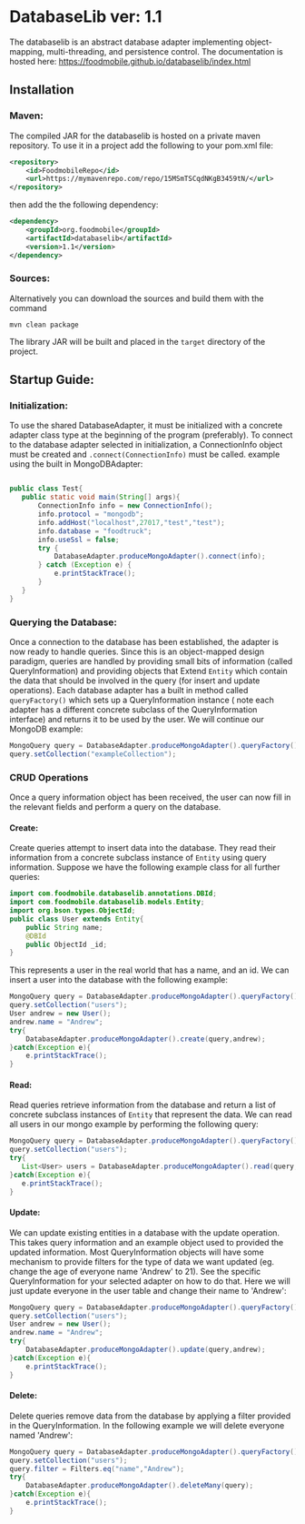 # DatabaseLib ver: 1.1
The databaselib is an abstract database adapter implementing object-mapping, multi-threading, and persistence control. 
The documentation is hosted here: https://foodmobile.github.io/databaselib/index.html
## Installation
### Maven:
The compiled JAR for the databaselib is hosted on a private maven repository. To use it in a project add
the following to your pom.xml file:
```xml
<repository>
    <id>FoodmobileRepo</id>
    <url>https://mymavenrepo.com/repo/15MSmTSCqdNKgB3459tN/</url>
</repository>
```
then add the the following dependency:
```xml
<dependency>
    <groupId>org.foodmobile</groupId>
    <artifactId>databaselib</artifactId>
    <version>1.1</version>
</dependency>
```

### Sources:
Alternatively you can download the sources and build them with the command
```
mvn clean package
```
The library JAR will be built and placed in the `target` directory of the project.

## Startup Guide:
### Initialization:
To use the shared DatabaseAdapter, it must be initialized with a concrete adapter class type at the
 beginning of the program (preferably). To connect to the database adapter selected in initialization, a ConnectionInfo object must be created 
and `.connect(ConnectionInfo)` must be called.
 example using the built in MongoDBAdapter:
 ```java

public class Test{
    public static void main(String[] args){
        ConnectionInfo info = new ConnectionInfo();
        info.protocol = "mongodb";
        info.addHost("localhost",27017,"test","test");
        info.database = "foodtruck";
        info.useSsl = false;
        try {
            DatabaseAdapter.produceMongoAdapter().connect(info);
        } catch (Exception e) {
            e.printStackTrace();
        }
    }
}
```

### Querying the Database:
Once a connection to the database has been established, the adapter is now ready to handle queries.
Since this is an object-mapped design paradigm, queries are handled by providing small bits of 
information (called QueryInformation) and providing objects that Extend `Entity` which contain 
the data that should be involved in the query (for insert and update operations). Each database adapter
 has a built in method called `queryFactory()` which sets up a QueryInformation instance ( note each adapter 
 has a different concrete subclass of the QueryInformation interface) and returns it to be used by the user. We will 
 continue our MongoDB example:
 ```java
MongoQuery query = DatabaseAdapter.produceMongoAdapter().queryFactory();
query.setCollection("exampleCollection");
```
### CRUD Operations
Once a query information object has been received, the user can now fill in the relevant fields and 
perform a query on the database.
#### Create:
Create queries attempt to insert data into the database. They read their information from a concrete 
subclass instance of `Entity` using query information.
Suppose we have the following example class for all further queries:
```java
import com.foodmobile.databaselib.annotations.DBId;
import com.foodmobile.databaselib.models.Entity;
import org.bson.types.ObjectId;
public class User extends Entity{
    public String name;
    @DBId
    public ObjectId _id;
}
```
This represents a user in the real world that has a name, and an id.
We can insert a user into the database with the following example:
```java
MongoQuery query = DatabaseAdapter.produceMongoAdapter().queryFactory();
query.setCollection("users");
User andrew = new User();
andrew.name = "Andrew";
try{
    DatabaseAdapter.produceMongoAdapter().create(query,andrew);
}catch(Exception e){
    e.printStackTrace();
}
```

#### Read:
Read queries retrieve information from the database and return a list of concrete subclass instances of `Entity` 
that represent the data. 
 We can read all users in our mongo example by
 performing the following query:
 ```java
MongoQuery query = DatabaseAdapter.produceMongoAdapter().queryFactory();
query.setCollection("users");
try{
    List<User> users = DatabaseAdapter.produceMongoAdapter().read(query,User.class);
}catch(Exception e){
    e.printStackTrace();
}
```

#### Update:
We can update existing entities in a database with the update operation. This takes query information and an example object 
used to provided the updated information. Most QueryInformation objects will have some mechanism to provide 
filters for the type of data we want updated (eg. change the age of everyone name 'Andrew' to 21). See 
the specific QueryInformation for your selected adapter on how to do that.
Here we will just update everyone in the user table and change their name to 'Andrew':
```java
MongoQuery query = DatabaseAdapter.produceMongoAdapter().queryFactory();
query.setCollection("users");
User andrew = new User();
andrew.name = "Andrew";
try{
    DatabaseAdapter.produceMongoAdapter().update(query,andrew);
}catch(Exception e){
    e.printStackTrace();
}
```

#### Delete:
Delete queries remove data from the database by applying a filter provided in the QueryInformation. In the 
following example we will delete everyone named 'Andrew':
```java
MongoQuery query = DatabaseAdapter.produceMongoAdapter().queryFactory();
query.setCollection("users");
query.filter = Filters.eq("name","Andrew");
try{
    DatabaseAdapter.produceMongoAdapter().deleteMany(query);
}catch(Exception e){
    e.printStackTrace();
}
```


